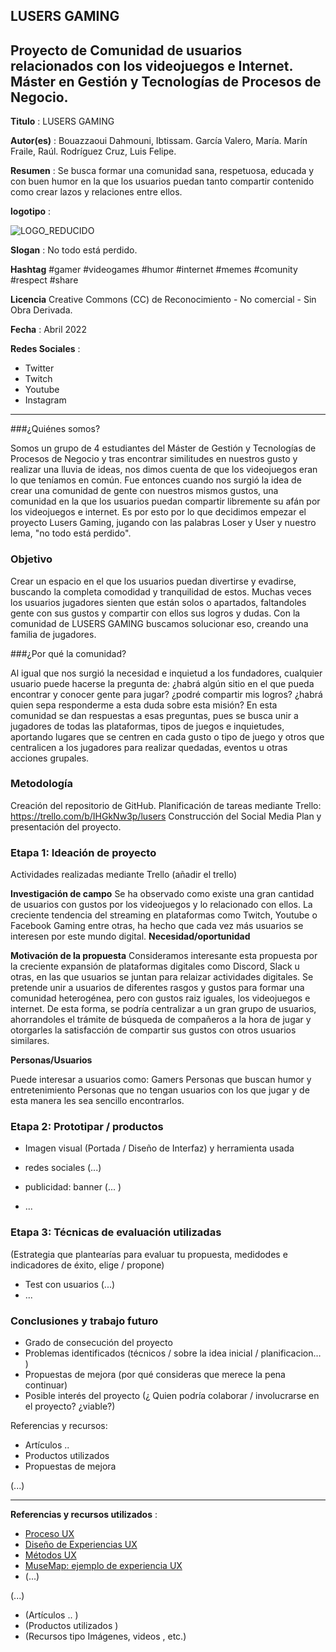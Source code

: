 ## LUSERS GAMING

Proyecto de Comunidad de usuarios relacionados con los videojuegos e Internet.
Máster en Gestión y Tecnologías de Procesos de Negocio.
----

**Titulo** : LUSERS GAMING

**Autor(es)** : 
Bouazzaoui Dahmouni, Ibtissam.
García Valero, María.
Marín Fraile, Raúl.
Rodríguez Cruz, Luis Felipe.

**Resumen** : Se busca formar una comunidad sana, respetuosa, educada y con buen humor en la que los usuarios puedan tanto compartir contenido como crear lazos y relaciones entre ellos.

**logotipo** :

![LOGO_REDUCIDO](https://user-images.githubusercontent.com/103737993/164441298-855632e6-229f-4e0e-a969-813b702b96f6.png)

**Slogan** : No todo está perdido.

**Hashtag** #gamer #videogames #humor #internet #memes #comunity #respect #share

**Licencia**   Creative Commons (CC) de Reconocimiento - No comercial - Sin Obra Derivada.

**Fecha** : Abril 2022

**Redes Sociales** : 

* Twitter
* Twitch
* Youtube
* Instagram

--- 

###¿Quiénes somos?

Somos un grupo de 4 estudiantes del Máster de Gestión y Tecnologías de Procesos de Negocio y tras
encontrar similitudes en nuestros gusto y realizar una lluvia de ideas, nos dimos cuenta de que los videojuegos eran
lo que teníamos en común. Fue entonces cuando nos surgió la idea de crear una comunidad de gente con nuestros mismos gustos,
una comunidad en la que los usuarios puedan compartir libremente su afán por los videojuegos e internet. Es por esto
por lo que decidimos empezar el proyecto Lusers Gaming, jugando con las palabras Loser y User y nuestro lema, "no todo está perdido".

### Objetivo

Crear un espacio en el que los usuarios puedan divertirse y evadirse, buscando la completa comodidad y tranquilidad de estos.
Muchas veces los usuarios jugadores sienten que están solos o apartados, faltandoles gente con sus gustos y compartir con
ellos sus logros y dudas. Con la comunidad de LUSERS GAMING buscamos solucionar eso, creando una familia de jugadores.

###¿Por qué la comunidad?

Al igual que nos surgió la necesidad e inquietud a los fundadores, cualquier usuario puede hacerse la pregunta de:
¿habrá algún sitio en el que pueda encontrar y conocer gente para jugar? ¿podré compartir mis logros? ¿habrá quien sepa
responderme a esta duda sobre esta misión?
En esta comunidad se dan respuestas a esas preguntas, pues se busca unir a jugadores de todas las plataformas, tipos de juegos
e inquietudes, aportando lugares que se centren en cada gusto o tipo de juego y otros que centralicen a los jugadores
para realizar quedadas, eventos u otras acciones grupales.

### Metodología

Creación del repositorio de GitHub.
Planificación de tareas mediante Trello: https://trello.com/b/IHGkNw3p/lusers
Construcción del Social Media Plan y presentación del proyecto.

### Etapa 1: Ideación de proyecto 

Actividades realizadas mediante Trello (añadir el trello)

**Investigación de campo**
Se ha observado como existe una gran cantidad de usuarios con gustos por los videojuegos y lo relacionado con ellos. La creciente tendencia del streaming en plataformas como Twitch, Youtube o Facebook Gaming entre otras, ha hecho que cada vez más usuarios se interesen por este mundo digital.
**Necesidad/oportunidad**

**Motivación de la propuesta**
Consideramos interesante esta propuesta por la creciente expansión de plataformas digitales como Discord, Slack u otras, en las que usuarios se juntan para relaizar actividades digitales. Se pretende unir a usuarios de diferentes rasgos y gustos para formar una comunidad heterogénea, pero con gustos raiz iguales, los videojuegos e internet. De esta forma, se podría centralizar a un gran grupo de usuarios, ahorrandoles el trámite de búsqueda de compañeros a la hora de jugar y otorgarles la satisfacción de compartir sus gustos con otros usuarios similares.

**Personas/Usuarios**

Puede interesar a usuarios como:
Gamers
Personas que buscan humor y entretenimiento
Personas que no tengan usuarios con los que jugar y de esta manera les sea sencillo encontrarlos.

### Etapa 2: Prototipar / productos 

* Imagen visual (Portada / Diseño de Interfaz) y herramienta usada 

* redes sociales (...) 

* publicidad: banner (... ) 

* ...

### Etapa 3: Técnicas de evaluación utilizadas

(Estrategia que plantearías para evaluar tu propuesta, medidodes e indicadores de éxito, elige / propone) 

* Test con usuarios (...) 
* ... 

### Conclusiones y trabajo futuro

* Grado de consecución del proyecto 
* Problemas identificados  (técnicos / sobre la idea inicial / planificacion… ) 
* Propuestas de mejora (por qué consideras que merece la pena continuar)
* Posible interés del proyecto (¿ Quien podría  colaborar / involucrarse en el proyecto? ¿viable?)

Referencias y recursos: 

* Artículos ..  
* Productos utilizados  
* Propuestas de mejora

(...)

----

**Referencias y recursos utilizados** :

* [Proceso UX](https://uxmastery.com/resources/process/)
* [Diseño de Experiencias UX](http://www.nosolousabilidad.com/articulos/uxd.htm) 
* [Métodos UX](https://mgea.github.io/UX-DIU-Checklist/index.html) 
* [MuseMap: ejemplo de experiencia UX](https://blog.prototypr.io/musemap-street-art-app-ux-case-study-9bec6a99823b) 
* (...) 

(...)
* (Artículos ..  )
* (Productos utilizados ) 
* (Recursos tipo Imágenes, videos , etc.)

